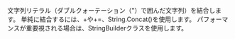 文字列リテラル（ダブルクォーテーション（"）で囲んだ文字列）を結合します。
単純に結合するには、+や+=、String.Concat()を使用します。
パフォーマンスが重要視される場合は、StringBuilderクラスを使用します。
